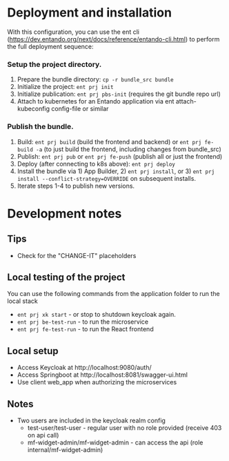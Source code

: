 # Deployment and installation
With this configuration, you can use the ent cli (https://dev.entando.org/next/docs/reference/entando-cli.html) to perform the full deployment sequence:

### Setup the project directory.
1. Prepare the bundle directory: `cp -r bundle_src bundle`
2. Initialize the project: `ent prj init`
3. Initialize publication: `ent prj pbs-init` (requires the git bundle repo url)
4. Attach to kubernetes for an Entando application via ent attach-kubeconfig config-file or similar

### Publish the bundle.
1. Build: `ent prj build` (build the frontend and backend) or `ent prj fe-build -a` (to just build the frontend, including changes from bundle_src)
2. Publish: `ent prj pub` or `ent prj fe-push` (publish all or just the frontend)
3. Deploy (after connecting to k8s above): `ent prj deploy`
4. Install the bundle via 1) App Builder, 2) `ent prj install`, or 3) `ent prj install --conflict-strategy=OVERRIDE` on subsequent installs.
5. Iterate steps 1-4 to publish new versions.

# Development notes
## Tips
* Check for the "CHANGE-IT" placeholders

## Local testing of the project
You can use the following commands from the application folder to run the local stack
* `ent prj xk start` - or stop to shutdown keycloak again.
* `ent prj be-test-run` - to run the microservice
* `ent prj fe-test-run` - to run the React frontend

## Local setup
* Access Keycloak at http://localhost:9080/auth/
* Access Springboot at http://localhost:8081/swagger-ui.html
* Use client web_app when authorizing the microservices

## Notes
* Two users are included in the keycloak realm config
    * test-user/test-user - regular user with no role provided (receive 403 on api call)
    * mf-widget-admin/mf-widget-admin - can access the api (role internal/mf-widget-admin)
